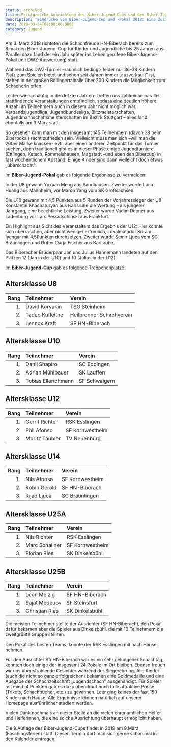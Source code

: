 ```yaml
---
status: archived
title: Erfolgreiche Ausrichtung des Biber-Jugend-Cups und des Biber-Jugend-Pokals 2018
description: 'Eindrücke vom Biber-Jugend-Cup und -Pokal 2018: Eine Zusammenfassung der Höhepunkte, Teilnehmererfolge und organisatorischen Herausforderungen eines bemerkenswerten Schachevents.'
date: 2018-03-04T00:00:00.000Z
category: Jugend
---
```


Am 3. März 2018 richteten die Schachfreude HN-Biberach bereits zum 8.mal den Biber-Jugend-Cup für Kinder und Jugendliche bis 25 Jahren aus. Parallel dazu fand der ein Jahr später ins Leben gerufene Biber-Jugend-Pokal (mit DWZ-Auswertung) statt.

Während das DWZ-Turnier –räumlich bedingt- leider nur 36-38 Kindern Platz zum Spielen bietet und schon seit Jahren immer „ausverkauft" ist, stehen in der großen Böllingertalhalle über 200 Kindern die Möglichkeit zum Schacherln offen.

Leider-wie so häufig in den letzten Jahren- treffen uns zahlreiche parallel stattfindende Veranstaltungen empfindlich, sodass eine deutlich höhere Anzahl an Teilnehmern auch in diesem Jahr nicht möglich war. Verbandsjugendliga, Jugendbundesliga, Blitzmeisterschaften, Jugendmannschaftsmeisterschaften im Bezirk Stuttgart – alles fand ebenfalls am 3.März statt.

So gesehen kann man mit den insgesamt 145 Teilnehmern (davon 38 beim Biberpokal) recht zufrieden sein. Vielleicht muss man sich –will man die 200er Marke knacken- evtl. aber einen anderen Zeitpunkt für das Turnier suchen, denn traditionell gibt es in dieser Phase einige Jugendturniere (Ettlingen, Ketsch, Rommelshausen, Magstadt –und eben den Bibercup) in fast wöchentlichem Abstand. Einige Kinder sind dann vielleicht doch etwas „überschacht".

Im **Biber-Jugend-Pokal** gab es folgende Ergebnisse zu vermelden:

In der U8 gewann Yuxuan Meng aus Sandhausen. Zweiter wurde Luca Huang aus Mannheim, vor Marco Yang vom SK Großsachsen.

Die U10 gewann mit 4,5 Punkten aus 5 Runden der Vorjahressieger der U8 Konstantin Khachaturyan aus Karlsruhe die Wertung – als jüngerer Jahrgang, eine beachtliche Leistung.
Zweiter wurde Vadim Depner aus Ladenburg vor Lars Pessotschinski aus Frankfurt.

Ein Highlight aus Sicht des Veranstalters das Ergebnis der U12: Hier konnte sich überraschen, aber nicht weniger erfreulich, Lokalmatador Sriram Iyengar mit 4,5Punkten durchsetzen.
Zweiter wurde Semir Ljuca vom SC Bräunlingen und Dritter Darja Fischer aus Karlsruhe.

Das Biberacher Brüderpaar Jan und Julius Hannemann landeten auf den Plätzen 17 (Jan in der U10) und 10 (Julius in der U12).

Im **Biber-Jugend-Cup** gab es folgende Treppchenplätze:

## Altersklasse U8

| Rang | Teilnehmer       | Verein                   |
| ---: | :--------------- | :----------------------- |
|   1. | David Koryakin   | TSG Steinheim            |
|   2. | Tadeo Kufleitner | Heilbronner Schachverein |
|   3. | Lennox Kraft     | SF HN-Biberach           |

## Altersklasse U10

| Rang | Teilnehmer          | Verein        |
| ---: | :------------------ | :------------ |
|   1. | Danil Shapiro       | SC Eppingen   |
|   2. | Adrian Mühlbauer    | SK Lauffen    |
|   3. | Tobias Ellerichmann | SF Schwaigern |

## Altersklasse U12

| Rang | Teilnehmer     | Verein          |
| ---: | :------------- | :-------------- |
|   1. | Gerrit Richter | RSK Esslingen   |
|   2. | Phil Afonso    | SF Kornwestheim |
|   3. | Moritz Täubler | TV Neuenbürg    |

## Altersklasse U14

| Rang | Teilnehmer   | Verein          |
| ---: | :----------- | :-------------- |
|   1. | Nils Afonso  | SF Kornwestheim |
|   2. | Robin Gerold | SF HN-Biberach  |
|   3. | Rijad Ljuca  | SC Bräunlingen  |

## Altersklasse U25A

| Rang | Teilnehmer     | Verein          |
| ---: | :------------- | :-------------- |
|   1. | Nils Richter   | RSK Esslingen   |
|   2. | Marc Schallner | SF Kornwestheim |
|   3. | Florian Ries   | SK Dinkelsbühl  |

## Altersklasse U25B

| Rang | Teilnehmer     | Verein         |
| ---: | :------------- | :------------- |
|   1. | Leon Melzig    | SF HN-Biberach |
|   2. | Sajat Medeuov  | SF Steinsfurt  |
|   3. | Christian Ries | SK Dinkelsbühl |

Die meisten Teilnehmer stellte der Ausrichter (SF HN-Biberach), den Pokal dafür bekamen aber die Spieler aus Dinkelsbühl, die mit 10 Teilnehmern die zweitgrößte Gruppe stellten.

Den Pokal des besten Teams, konnte der RSK Esslingen mit nach Hause nehmen.

Für den Ausrichter Sfr.HN-Biberach war es ein sehr gelungener Schachtag, konnten doch einige der insgesamt 24 Pokale im Ort bleiben. Ebenso freuen wir uns über strahlende Gesichter während der Siegerehrung. Alle Kinder (auch die nicht so ganz erfolgreichen) bekamen eine Goldmedaille und eine Ausgabe der Schachzeitschrift „Jugendschach" ausgehändigt. Für Spieler mit mind. 4 Punkten gab es dazu obendrauf noch tolle attraktive Preise (Trikots, Schachbücher, etc.) zu gewinnen. Leer ging keines der fast 150 Kinder nach Hause. Alle Ergebnisse können natürlich auf unserer Homepage ausführlicher studiert werden.

Vielen Dank nochmals an dieser Stelle an die vielen ehrenamtlichen Helfer und Helferinnen, die eine solche Ausrichtung überhaupt ermöglicht haben.

Die 9.Auflage des Biber-Jugend-Cups findet in 2019 am 9.März (Faschingsferien) statt. Diesen Termin darf man sich gerne schon mal in den Kalender eintragen.
